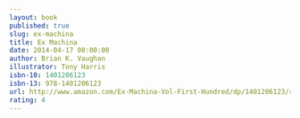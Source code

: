 ```yaml
---
layout: book
published: true
slug: ex-machina
title: Ex Machina
date: 2014-04-17 00:00:00
author: Brian K. Vaughan
illustrator: Tony Harris
isbn-10: 1401206123
isbn-13: 978-1401206123
url: http://www.amazon.com/Ex-Machina-Vol-First-Hundred/dp/1401206123/ref=sr_1_3?s=books&ie=UTF8&qid=1434743799&sr=1-3&keywords=ex+machina
rating: 4
---
```

